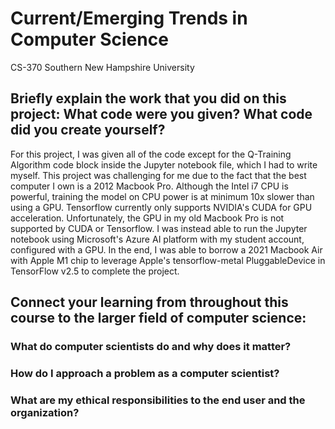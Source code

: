 # Current/Emerging Trends in Computer Science
CS-370 Southern New Hampshire University

## Briefly explain the work that you did on this project: What code were you given? What code did you create yourself?
For this project, I was given all of the code except for the Q-Training Algorithm code block inside the Jupyter notebook file, which I had to write myself. This project was challenging for me due to the fact that the best computer I own is a 2012 Macbook Pro. Although the Intel i7 CPU is powerful, training the model on CPU power is at minimum 10x slower than using a GPU. Tensorflow currently only supports NVIDIA's CUDA for GPU acceleration. Unfortunately, the GPU in my old Macbook Pro is not supported by CUDA or Tensorflow. I was instead able to run the Jupyter notebook using Microsoft's Azure AI platform with my student account, configured with a GPU. In the end, I was able to borrow a 2021 Macbook Air with Apple M1 chip to leverage Apple's tensorflow-metal PluggableDevice in TensorFlow v2.5 to complete the project.
## Connect your learning from throughout this course to the larger field of computer science:
### What do computer scientists do and why does it matter?
### How do I approach a problem as a computer scientist?
### What are my ethical responsibilities to the end user and the organization?
